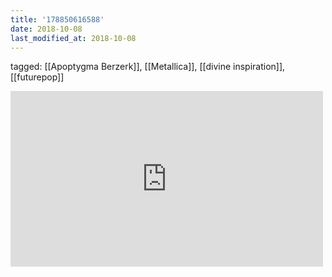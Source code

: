 ```yaml
---
title: '178850616588'
date: 2018-10-08
last_modified_at: 2018-10-08
---
```

tagged: [[Apoptygma Berzerk]], [[Metallica]], [[divine inspiration]], [[futurepop]]
<iframe allow="accelerometer; autoplay; clipboard-write; encrypted-media; gyroscope; picture-in-picture" allowfullscreen="" frameborder="0" height="281" id="youtube_iframe" src="https://www.youtube.com/embed/gbUKItIhFns?feature=oembed&amp;enablejsapi=1&amp;origin=https://safe.txmblr.com&amp;wmode=opaque" width="500"></iframe>